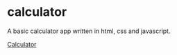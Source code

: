# calculator

A basic calculator app written in html, css and javascript.

[Calculator](https://nullzeal.github.io/calculator/) 


